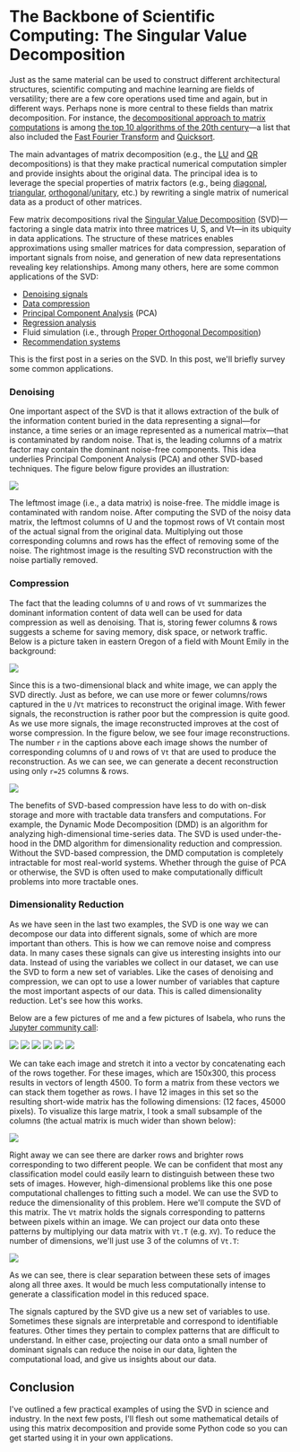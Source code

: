 # The Backbone of Scientific Computing: The Singular Value Decomposition

Just as the same material can be used to construct different architectural structures, scientific computing and machine learning are fields of versatility; there are a few core operations used time and again, but in different ways. Perhaps none is more central to these fields than matrix decomposition. For instance, the [decompositional approach to matrix computations](https://dl.acm.org/doi/10.1109/5992.814658) is among [the top 10 algorithms of the 20th century](https://dl.acm.org/doi/10.5555/615603.615756)—a list that also included the [Fast Fourier Transform](https://en.wikipedia.org/wiki/Fast_Fourier_transform) and [Quicksort](https://en.wikipedia.org/wiki/Quicksort).

The main advantages of matrix decomposition (e.g., the [LU](https://en.wikipedia.org/wiki/LU_decomposition) and [QR](https://en.wikipedia.org/wiki/QR_decomposition) decompositions) is that they make practical numerical computation simpler and provide insights about the original data. The principal idea is to leverage the special properties of matrix factors (e.g., being [diagonal](https://en.wikipedia.org/wiki/Diagonal_matrix), [triangular](https://en.wikipedia.org/wiki/Triangular_matrix), [orthogonal](https://en.wikipedia.org/wiki/Orthogonal_matrix)/[unitary](https://en.wikipedia.org/wiki/Unitary_matrix), etc.) by rewriting a single matrix of numerical data as a product of other matrices.


Few matrix decompositions rival the [Singular Value Decomposition](https://en.wikipedia.org/wiki/Singular_value_decomposition) (SVD)—factoring a single data matrix into three matrices U, S, and Vt—in its ubiquity in data applications. The structure of these matrices enables approximations using smaller matrices for data compression, separation of important signals from noise, and generation of new data representations revealing key relationships. Among many others, here are some common applications of the SVD:

- [Denoising signals](https://en.wikipedia.org/wiki/Noise_reduction)
- [Data compression](https://en.wikipedia.org/wiki/Data_compression)
- [Principal Component Analysis](https://en.wikipedia.org/wiki/Principal_component_analysis) (PCA)
- [Regression analysis](https://en.wikipedia.org/wiki/Regression_analysis)
- Fluid simulation (i.e., through [Proper Orthogonal Decomposition](https://en.wikipedia.org/wiki/Proper_orthogonal_decomposition))
- [Recommendation systems](https://en.wikipedia.org/wiki/Recommender_system)

This is the first post in a series on the SVD. In this post, we'll briefly survey some common applications.

### Denoising

One important aspect of the SVD is that it allows extraction of the bulk of the information content buried in the data representing a signal—for instance, a time series or an image represented as a numerical matrix—that is contaminated by random noise. That is, the leading columns of a matrix factor may contain the dominant noise-free components. This idea underlies Principal Component Analysis (PCA) and other SVD-based techniques. The figure below figure provides an illustration:

![](images/svd1/denoise.png)


The leftmost image (i.e., a data matrix) is noise-free. The middle image is contaminated with random noise. After computing the SVD of the noisy data matrix, the leftmost columns of U and the topmost rows of Vt contain most of the actual signal from the original data. Multiplying out those corresponding columns and rows has the effect of removing some of the noise. The rightmost image is the resulting SVD reconstruction with the noise partially removed.

### Compression

The fact that the leading columns of `U` and rows of `Vt`  summarizes the dominant information content of data well can be used for data compression as well as denoising. That is, storing fewer columns & rows suggests a scheme for saving memory, disk space, or network traffic. Below is a picture taken in eastern Oregon of a field with Mount Emily in the background:

![]("images/svd1/mt_emily_resized.jpg")

Since this is a two-dimensional black and white image, we can apply the SVD directly. Just as before, we can use more or fewer columns/rows captured in the `U` /`Vt` matrices to reconstruct the original image. With fewer signals, the reconstruction is rather poor but the compression is quite good. As we use more signals, the image reconstructed improves at the cost of worse compression. In the figure below, we see four image reconstructions. The number `r` in the captions above each image shows the number of corresponding columns of `U` and rows of `Vt` that are used to produce the reconstruction. As we can see, we can generate a decent reconstruction using only `r=25` columns & rows.


![]("images/svd1/compression.png")

The benefits of SVD-based compression have less to do with on-disk storage and more with tractable data transfers and computations. For example, the Dynamic Mode Decomposition (DMD) is an algorithm for analyzing high-dimensional time-series data. The SVD is used under-the-hood in the DMD algorithm for dimensionality reduction and compression. Without the SVD-based compression, the DMD computation is completely intractable for most real-world systems. Whether through the guise of PCA or otherwise, the SVD is often used to make computationally difficult problems into more tractable ones.


### Dimensionality Reduction

As we have seen in the last two examples, the SVD is one way we can decompose our data into different signals, some of which are more important than others. This is how we can remove noise and compress data. In many cases these signals can give us interesting insights into our data. Instead of using the variables we collect in our dataset, we can use the SVD to form a new set of variables. Like the cases of denoising and compression, we can opt to use a lower number of variables that capture the most important aspects of our data. This is called dimensionality reduction. Let's see how this works.

Below are a few pictures of me and a few pictures of Isabela,  who runs the [Jupyter community call](https://discourse.jupyter.org/t/jupyter-community-calls/668): 

![](images/svd1/resized_dale8.jpg) ![](images/svd1/resized_dale9.jpg) ![](images/svd1/resized_dale10.jpg)
![](images/svd1/resized_isabela6.png)  ![](images/svd1/resized_isabela5.png)  ![](images/svd1/resized_isabela7.png)


We can take each image and stretch it into a vector by concatenating each of the rows together. For these images, which are 150x300, this process results in vectors of length 4500. To form a matrix from these vectors we can stack them together as rows. I have 12 images in this set so the resulting short-wide matrix has the following dimensions: (12 faces, 45000 pixels). To visualize this large matrix, I took a small subsample of the columns (the actual matrix is much wider than shown below):

![](images/svd1/face_mat.png)

Right away we can see there are darker rows and brighter rows corresponding to two different people. We can be confident that most any classification model could easily learn to distinguish between these two sets of images. However, high-dimensional problems like this one pose computational challenges to fitting such a model. We can use the SVD to reduce the dimensionality of this problem. Here we'll compute the SVD of this matrix. The `Vt` matrix holds the signals corresponding to patterns between pixels within an image. We can project our data onto these patterns by multiplying our data matrix with `Vt.T` (e.g. `XV`). To reduce the number of dimensions, we'll just use 3 of the columns of `Vt.T`:


![](images/svd1/faces_plot.png)

As we can see, there is clear separation between these sets of images along all three axes. It would be much less computationally intense to generate a classification model in this reduced space. 

The signals captured by the SVD give us a new set of variables to use. Sometimes these signals are interpretable and correspond to identifiable features. Other times they pertain to complex patterns that are difficult to understand. In either case, projecting our data onto a small number of dominant signals can reduce the noise in our data, lighten the computational load, and give us insights about our data.

## Conclusion

I've outlined a few practical examples of using the SVD in science and industry. In the next few posts, I'll flesh out some mathematical details of using this matrix decomposition and provide some Python code so you can get started using it in your own applications.